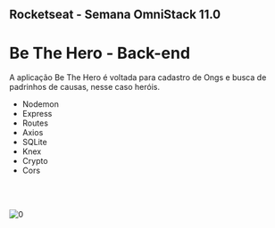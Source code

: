 ## Rocketseat - Semana OmniStack 11.0 
# Be The Hero - Back-end
A aplicação Be The Hero é voltada para cadastro de Ongs e busca de padrinhos de causas, nesse caso heróis.
<ul> 
  <li>Nodemon</li> 
  <li>Express</li>
  <li>Routes</li>
  <li>Axios</li>  
  <li>SQLite</li>
  <li>Knex</li> 
  <li>Crypto</li> 
  <li>Cors</li>
</ul>
<br><br> 

![0](https://user-images.githubusercontent.com/48495838/78059680-a9bcd180-7360-11ea-8b85-9f12f62d0c79.JPG)
